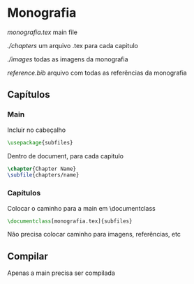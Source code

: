 # Monografia 

*monografia.tex* main file

*./chapters* um arquivo .tex para cada capitulo

*./images* todas as imagens da monografia

*reference.bib* arquivo com todas as referências da monografia

## Capítulos

### Main
Incluir no cabeçalho
  ``` latex
\usepackage{subfiles}
  ```

Dentro de document, para cada capitulo
  ``` latex
\chapter{Chapter Name}
\subfile{chapters/name}
  ```

### Capítulos
Colocar o caminho para a main em \documentclass
  ``` latex
\documentclass[monografia.tex]{subfiles}
  ```
Não precisa colocar caminho para imagens, referências, etc

## Compilar

Apenas a main precisa ser compilada